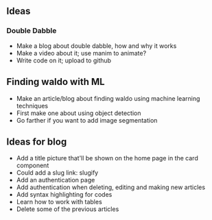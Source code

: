 ## Ideas

### Double Dabble
- Make a blog about double dabble, how and why it works
- Make a video about it; use manim to animate?
- Write code on it; upload to github


## Finding waldo with ML
- Make an article/blog about finding waldo using machine learning techniques
- First make one about using object detection
- Go farther if you want to add image segmentation


## Ideas for blog
- Add a title picture that'll be shown on the home page in the card component
- Could add a slug link: slugify
- Add an authentication page
- Add authentication when deleting, editing and making new articles
- Add syntax highlighting for codes
- Learn how to work with tables
- Delete some of the previous articles